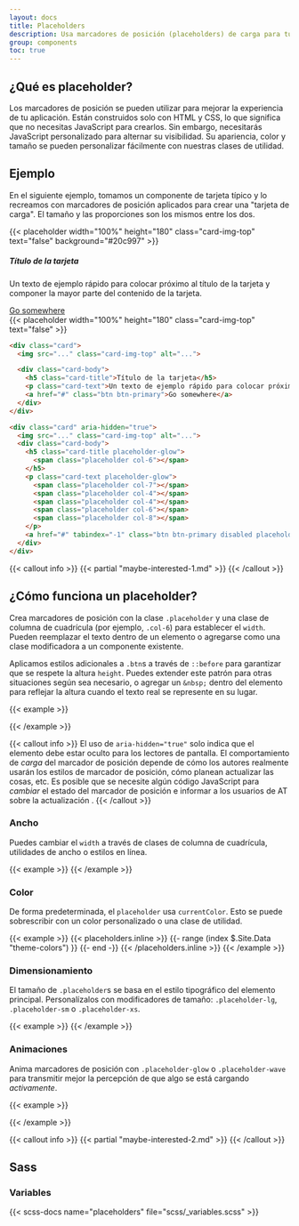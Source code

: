 ```yaml
---
layout: docs
title: Placeholders
description: Usa marcadores de posición (placeholders) de carga para tus componentes o páginas para indicar que algo aún se puede estar cargando.
group: components
toc: true
---
```


## ¿Qué es placeholder?

Los marcadores de posición se pueden utilizar para mejorar la experiencia de tu aplicación. Están construidos solo con HTML y CSS, lo que significa que no necesitas JavaScript para crearlos. Sin embargo, necesitarás JavaScript personalizado para alternar su visibilidad. Su apariencia, color y tamaño se pueden personalizar fácilmente con nuestras clases de utilidad.

## Ejemplo

En el siguiente ejemplo, tomamos un componente de tarjeta típico y lo recreamos con marcadores de posición aplicados para crear una "tarjeta de carga". El tamaño y las proporciones son los mismos entre los dos.

<div class="bd-example bd-example-placeholder-cards d-flex justify-content-around">
<div class="card">
  {{< placeholder width="100%" height="180" class="card-img-top" text="false" background="#20c997" >}}
  <div class="card-body">
    <h5 class="card-title">Título de la tarjeta</h5>
    <p class="card-text">Un texto de ejemplo rápido para colocar próximo al título de la tarjeta y componer la mayor parte del contenido de la tarjeta.</p>
    <a href="#" class="btn btn-primary">Go somewhere</a>
  </div>
</div>

<div class="card" aria-hidden="true">
  {{< placeholder width="100%" height="180" class="card-img-top" text="false" >}}
  <div class="card-body">
    <div class="h5 card-title placeholder-glow">
      <span class="placeholder col-6"></span>
    </div>
    <p class="card-text placeholder-glow">
      <span class="placeholder col-7"></span>
      <span class="placeholder col-4"></span>
      <span class="placeholder col-4"></span>
      <span class="placeholder col-6"></span>
      <span class="placeholder col-8"></span>
    </p>
    <a href="#" tabindex="-1" class="btn btn-primary disabled placeholder col-6"></a>
  </div>
</div>
</div>

```html
<div class="card">
  <img src="..." class="card-img-top" alt="...">

  <div class="card-body">
    <h5 class="card-title">Título de la tarjeta</h5>
    <p class="card-text">Un texto de ejemplo rápido para colocar próximo al título de la tarjeta y componer la mayor parte del contenido de la tarjeta.</p>
    <a href="#" class="btn btn-primary">Go somewhere</a>
  </div>
</div>

<div class="card" aria-hidden="true">
  <img src="..." class="card-img-top" alt="...">
  <div class="card-body">
    <h5 class="card-title placeholder-glow">
      <span class="placeholder col-6"></span>
    </h5>
    <p class="card-text placeholder-glow">
      <span class="placeholder col-7"></span>
      <span class="placeholder col-4"></span>
      <span class="placeholder col-4"></span>
      <span class="placeholder col-6"></span>
      <span class="placeholder col-8"></span>
    </p>
    <a href="#" tabindex="-1" class="btn btn-primary disabled placeholder col-6"></a>
  </div>
</div>
```

{{< callout info >}}
{{< partial "maybe-interested-1.md" >}}
{{< /callout >}}

## ¿Cómo funciona un placeholder?

Crea marcadores de posición con la clase `.placeholder` y una clase de columna de cuadrícula (por ejemplo, `.col-6`) para establecer el `width`. Pueden reemplazar el texto dentro de un elemento o agregarse como una clase modificadora a un componente existente.

Aplicamos estilos adicionales a `.btn`s a través de `::before` para garantizar que se respete la altura `height`. Puedes extender este patrón para otras situaciones según sea necesario, o agregar un `&nbsp;` dentro del elemento para reflejar la altura cuando el texto real se represente en su lugar.

{{< example >}}
<p aria-hidden="true">
  <span class="placeholder col-6"></span>
</p>

<a href="#" tabindex="-1" class="btn btn-primary disabled placeholder col-4" aria-hidden="true"></a>
{{< /example >}}

{{< callout info >}}
El uso de `aria-hidden="true"` solo indica que el elemento debe estar oculto para los lectores de pantalla. El comportamiento de *carga* del marcador de posición depende de cómo los autores realmente usarán los estilos de marcador de posición, cómo planean actualizar las cosas, etc. Es posible que se necesite algún código JavaScript para *cambiar* el estado del marcador de posición e informar a los usuarios de AT sobre la actualización .
{{< /callout >}}

### Ancho

Puedes cambiar el `width` a través de clases de columna de cuadrícula, utilidades de ancho o estilos en línea.

{{< example >}}
<span class="placeholder col-6"></span>
<span class="placeholder w-75"></span>
<span class="placeholder" style="width: 25%;"></span>
{{< /example >}}

### Color

De forma predeterminada, el `placeholder` usa `currentColor`. Esto se puede sobrescribir con un color personalizado o una clase de utilidad.

{{< example >}}
<span class="placeholder col-12"></span>
{{< placeholders.inline >}}
{{- range (index $.Site.Data "theme-colors") }}
<span class="placeholder col-12 bg-{{ .name }}"></span>
{{- end -}}
{{< /placeholders.inline >}}
{{< /example >}}

### Dimensionamiento

El tamaño de `.placeholder`s se basa en el estilo tipográfico del elemento principal. Personalízalos con modificadores de tamaño: `.placeholder-lg`, `.placeholder-sm` o `.placeholder-xs`.

{{< example >}}
<span class="placeholder col-12 placeholder-lg"></span>
<span class="placeholder col-12"></span>
<span class="placeholder col-12 placeholder-sm"></span>
<span class="placeholder col-12 placeholder-xs"></span>
{{< /example >}}

### Animaciones

Anima marcadores de posición con `.placeholder-glow` o `.placeholder-wave` para transmitir mejor la percepción de que algo se está cargando _activamente_.

{{< example >}}
<p class="placeholder-glow">
  <span class="placeholder col-12"></span>
</p>

<p class="placeholder-wave">
  <span class="placeholder col-12"></span>
</p>
{{< /example >}}

{{< callout info >}}
{{< partial "maybe-interested-2.md" >}}
{{< /callout >}}

## Sass

### Variables

{{< scss-docs name="placeholders" file="scss/_variables.scss" >}}
